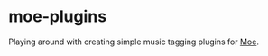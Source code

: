 # moe-plugins
Playing around with creating simple music tagging plugins for [Moe](https://github.com/MoeMusic/Moe).
